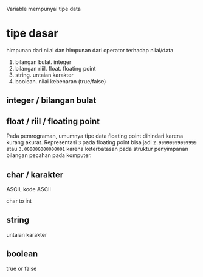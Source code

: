 Variable mempunyai tipe data

# tipe dasar

himpunan dari nilai dan himpunan dari operator terhadap nilai/data

1. bilangan bulat. integer
1. bilangan riiil. float. floating point
1. string. untaian karakter
2. boolean. nilai kebenaran (true/false)

## integer / bilangan bulat

## float / riil / floating point

Pada pemrograman, umumnya tipe data floating point dihindari karena kurang akurat. Representasi `3` pada floating point bisa jadi `2.99999999999999` atau `3.000000000000001` karena keterbatasan pada struktur penyimpanan bilangan pecahan pada komputer.

## char / karakter

ASCII, kode ASCII

char to int

## string

untaian karakter

## boolean

true or false

